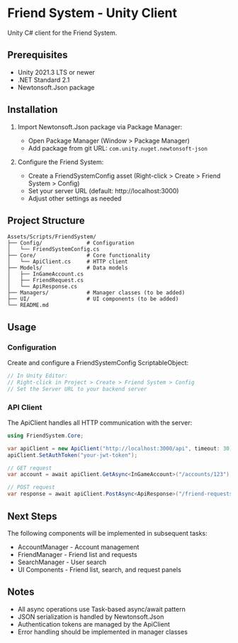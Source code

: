 # Friend System - Unity Client

Unity C# client for the Friend System.

## Prerequisites

- Unity 2021.3 LTS or newer
- .NET Standard 2.1
- Newtonsoft.Json package

## Installation

1. Import Newtonsoft.Json package via Package Manager:
   - Open Package Manager (Window > Package Manager)
   - Add package from git URL: `com.unity.nuget.newtonsoft-json`

2. Configure the Friend System:
   - Create a FriendSystemConfig asset (Right-click > Create > Friend System > Config)
   - Set your server URL (default: http://localhost:3000)
   - Adjust other settings as needed

## Project Structure

```
Assets/Scripts/FriendSystem/
├── Config/              # Configuration
│   └── FriendSystemConfig.cs
├── Core/                # Core functionality
│   └── ApiClient.cs     # HTTP client
├── Models/              # Data models
│   ├── InGameAccount.cs
│   ├── FriendRequest.cs
│   └── ApiResponse.cs
├── Managers/            # Manager classes (to be added)
├── UI/                  # UI components (to be added)
└── README.md
```

## Usage

### Configuration

Create and configure a FriendSystemConfig ScriptableObject:

```csharp
// In Unity Editor:
// Right-click in Project > Create > Friend System > Config
// Set the Server URL to your backend server
```

### API Client

The ApiClient handles all HTTP communication with the server:

```csharp
using FriendSystem.Core;

var apiClient = new ApiClient("http://localhost:3000/api", timeout: 30);
apiClient.SetAuthToken("your-jwt-token");

// GET request
var account = await apiClient.GetAsync<InGameAccount>("/accounts/123");

// POST request
var response = await apiClient.PostAsync<ApiResponse>("/friend-requests", new { toAccountId = "456" });
```

## Next Steps

The following components will be implemented in subsequent tasks:
- AccountManager - Account management
- FriendManager - Friend list and requests
- SearchManager - User search
- UI Components - Friend list, search, and request panels

## Notes

- All async operations use Task-based async/await pattern
- JSON serialization is handled by Newtonsoft.Json
- Authentication tokens are managed by the ApiClient
- Error handling should be implemented in manager classes

